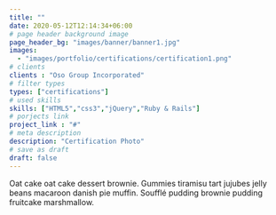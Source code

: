 ```yaml
---
title: ""
date: 2020-05-12T12:14:34+06:00
# page header background image
page_header_bg: "images/banner/banner1.jpg"
images: 
  - "images/portfolio/certifications/certification1.png"
# clients
clients : "Oso Group Incorporated"
# filter types
types: ["certifications"]
# used skills
skills: ["HTML5","css3","jQuery","Ruby & Rails"]
# porjects link
project_link : "#"
# meta description
description: "Certification Photo"
# save as draft
draft: false
---
```


Oat cake oat cake dessert brownie. Gummies tiramisu tart jujubes jelly beans macaroon danish pie muffin. Soufflé pudding brownie pudding fruitcake marshmallow.